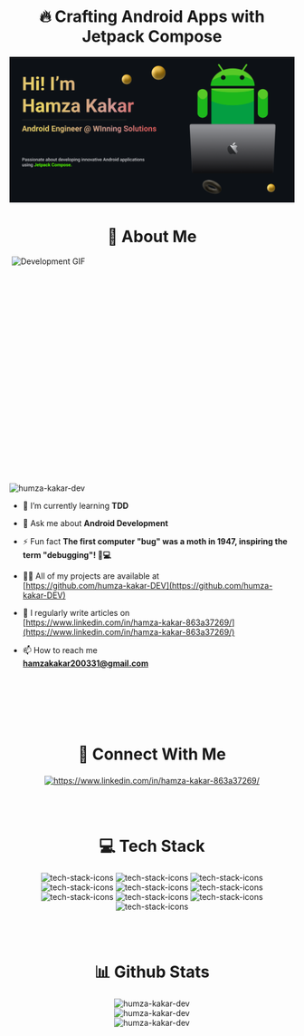 <h1 align="center">🔥 Crafting Android Apps with Jetpack Compose</h1>

<img src="https://github.com/humza-kakar-DEV/humza-kakar-DEV/blob/master/github%20banner%20-%202.png" alt="Development GIF" />

<h1 align="center">🌟 About Me</h1>
 <!--<h3 align="center">Crafting Android Apps with Jetpack Compose 🔥</h3> -->


<img align="right" width="500" height="400" src="https://camo.githubusercontent.com/2366b34bb903c09617990fb5fff4622f3e941349e846ddb7e73df872a9d21233/68747470733a2f2f63646e2e6472696262626c652e636f6d2f75736572732f3733303730332f73637265656e73686f74732f363538313234332f6176656e746f2e676966" alt="Development GIF" />
 <!--<p align="left"> <img src="https://komarev.com/ghpvc/?username=humza-kakar-dev&label=Profile%20views&color=0e75b6&style=flat" alt="humza-kakar-dev" /> </p> -->

<!--<p align="left"> <a href="https://github.com/ryo-ma/github-profile-trophy"><img src="https://github-profile-trophy.vercel.app/?username=humza-kakar-dev" alt="humza-kakar-dev" /></a> </p> -->

 <!-- - 🔭 I’m currently working on **WS Precise** -->
 
<p align="left"> &nbsp; <img src="https://komarev.com/ghpvc/?username=humza-kakar-dev&label=Profile%20views&color=0e75b6&style=flat" alt="humza-kakar-dev" /> </p>

- 🌱 I’m currently learning **TDD**

- 💬 Ask me about **Android Development**

- ⚡ Fun fact **The first computer "bug" was a moth in 1947, inspiring the term "debugging"! 🐛💻**

- 👨‍💻 All of my projects are available at <br> [https://github.com/humza-kakar-DEV](https://github.com/humza-kakar-DEV)

- 📝 I regularly write articles on <br> [https://www.linkedin.com/in/hamza-kakar-863a37269/](https://www.linkedin.com/in/hamza-kakar-863a37269/)

- 📫 How to reach me <br> **hamzakakar200331@gmail.com**

<br><br>

<br><br>

<h1 align="center">🤝 Connect With Me</h1>

<p align="center">
<a href="https://linkedin.com/in/https://www.linkedin.com/in/hamza-kakar-863a37269/" target="blank"><img align="center" src="https://raw.githubusercontent.com/rahuldkjain/github-profile-readme-generator/master/src/images/icons/Social/linked-in-alt.svg" alt="https://www.linkedin.com/in/hamza-kakar-863a37269/" height="30" width="40" /></a>
</p>

<br><br>

<h1 align="center">💻 Tech Stack</h1>
<p align="center">
<img src="https://img.shields.io/badge/Android-3DDC84?style=for-the-badge&logo=android&logoColor=white" alt="tech-stack-icons"/>
 <img src="https://img.shields.io/badge/kotlin-%237F52FF.svg?style=for-the-badge&logo=kotlin&logoColor=white" alt="tech-stack-icons"/>
  <img src="https://img.shields.io/badge/java-%23ED8B00.svg?style=for-the-badge&logo=openjdk&logoColor=white" alt="tech-stack-icons"/>
 <img src="https://img.shields.io/badge/Ubuntu-E95420?style=for-the-badge&logo=ubuntu&logoColor=white" alt="tech-stack-icons"/>
 <img src="https://img.shields.io/badge/git-%23F05033.svg?style=for-the-badge&logo=git&logoColor=white" alt="tech-stack-icons"/>
 <img src="https://img.shields.io/badge/firebase-a08021?style=for-the-badge&logo=firebase&logoColor=ffcd34" alt="tech-stack-icons"/>
 <img src="https://img.shields.io/badge/javascript-%23323330.svg?style=for-the-badge&logo=javascript&logoColor=%23F7DF1E" alt="tech-stack-icons"/>
 <img src="https://img.shields.io/badge/css3-%231572B6.svg?style=for-the-badge&logo=css3&logoColor=white" alt="tech-stack-icons"/>
 <img src="https://img.shields.io/badge/html5-%23E34F26.svg?style=for-the-badge&logo=html5&logoColor=white" alt="tech-stack-icons"/>
 <img src="https://img.shields.io/badge/react-%2320232a.svg?style=for-the-badge&logo=react&logoColor=%2361DAFB" alt="tech-stack-icons"/>
<!-- <a href="https://developer.android.com" target="_blank" rel="noreferrer"> <img src="https://raw.githubusercontent.com/devicons/devicon/master/icons/android/android-original-wordmark.svg" alt="android" width="40" height="40"/> </a> <a href="https://www.w3schools.com/css/" target="_blank" rel="noreferrer"> <img src="https://raw.githubusercontent.com/devicons/devicon/master/icons/css3/css3-original-wordmark.svg" alt="css3" width="40" height="40"/> </a> <a href="https://dart.dev" target="_blank" rel="noreferrer"> <img src="https://www.vectorlogo.zone/logos/dartlang/dartlang-icon.svg" alt="dart" width="40" height="40"/> </a> <a href="https://www.figma.com/" target="_blank" rel="noreferrer"> <img src="https://www.vectorlogo.zone/logos/figma/figma-icon.svg" alt="figma" width="40" height="40"/> </a> <a href="https://firebase.google.com/" target="_blank" rel="noreferrer"> <img src="https://www.vectorlogo.zone/logos/firebase/firebase-icon.svg" alt="firebase" width="40" height="40"/> </a> <a href="https://git-scm.com/" target="_blank" rel="noreferrer"> <img src="https://www.vectorlogo.zone/logos/git-scm/git-scm-icon.svg" alt="git" width="40" height="40"/> </a> <a href="https://www.w3.org/html/" target="_blank" rel="noreferrer"> <img src="https://raw.githubusercontent.com/devicons/devicon/master/icons/html5/html5-original-wordmark.svg" alt="html5" width="40" height="40"/> </a> <a href="https://www.java.com" target="_blank" rel="noreferrer"> <img src="https://raw.githubusercontent.com/devicons/devicon/master/icons/java/java-original.svg" alt="java" width="40" height="40"/> </a> <a href="https://developer.mozilla.org/en-US/docs/Web/JavaScript" target="_blank" rel="noreferrer"> <img src="https://raw.githubusercontent.com/devicons/devicon/master/icons/javascript/javascript-original.svg" alt="javascript" width="40" height="40"/> </a> <a href="https://kotlinlang.org" target="_blank" rel="noreferrer"> <img src="https://www.vectorlogo.zone/logos/kotlinlang/kotlinlang-icon.svg" alt="kotlin" width="40" height="40"/> </a> <a href="https://www.linux.org/" target="_blank" rel="noreferrer"> <img src="https://raw.githubusercontent.com/devicons/devicon/master/icons/linux/linux-original.svg" alt="linux" width="40" height="40"/> </a> <a href="https://postman.com" target="_blank" rel="noreferrer"> <img src="https://www.vectorlogo.zone/logos/getpostman/getpostman-icon.svg" alt="postman" width="40" height="40"/> </a> -->
</p>

<br><br>

<h1 align="center">📊 Github Stats</h1>

<div align="center">
  <img src="https://github-readme-stats.vercel.app/api/top-langs?username=humza-kakar-dev&show_icons=true&locale=en&layout=compact" alt="humza-kakar-dev" />
</div>

<div align="center">
  <img src="https://github-readme-stats.vercel.app/api?username=humza-kakar-dev&show_icons=true&locale=en" alt="humza-kakar-dev" />
</div>

<div align="center">
  <img src="https://github-readme-streak-stats.herokuapp.com/?user=humza-kakar-dev&" alt="humza-kakar-dev" />
</div>

<!-- <p><img align="center" src="https://github-readme-streak-stats.herokuapp.com/?user=humza-kakar-dev&" alt="humza-kakar-dev" /></p> -->

